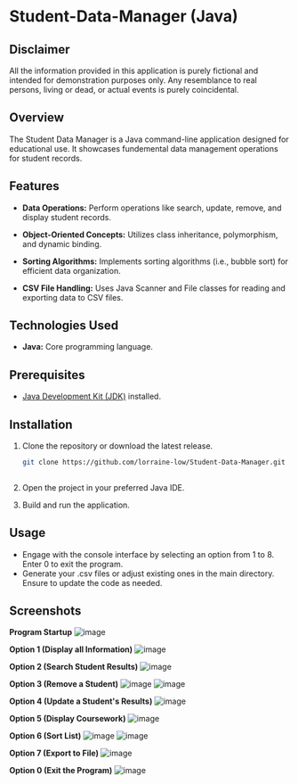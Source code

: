 # Student-Data-Manager (Java)

## Disclaimer
All the information provided in this application is purely fictional and intended for demonstration purposes only. Any resemblance to real persons, living or dead, or actual events is purely coincidental.

## Overview
The Student Data Manager is a Java command-line application designed for educational use. It showcases fundemental data management operations for student records.

## Features
- **Data Operations:** Perform operations like search, update, remove, and display student records.
  
- **Object-Oriented Concepts:** Utilizes class inheritance, polymorphism, and dynamic binding.
  
- **Sorting Algorithms:** Implements sorting algorithms (i.e., bubble sort) for efficient data organization.
  
- **CSV File Handling:** Uses Java Scanner and File classes for reading and exporting data to CSV files.

## Technologies Used
- **Java:** Core programming language.

## Prerequisites
- [Java Development Kit (JDK)](https://www.oracle.com/java/technologies/downloads/) installed.

## Installation
1. Clone the repository or download the latest release.
   ```bash
   git clone https://github.com/lorraine-low/Student-Data-Manager.git
 
2. Open the project in your preferred Java IDE.
   
3. Build and run the application.

## Usage
- Engage with the console interface by selecting an option from 1 to 8. Enter 0 to exit the program.
- Generate your .csv files or adjust existing ones in the main directory. Ensure to update the code as needed.
  
## Screenshots
**Program Startup**
![image](https://github.com/lorraine-low/Student-Data-Manager/assets/125891002/e43522c1-50d6-45e6-bf4c-ed1a905435fc)

**Option 1 (Display all Information)**
![image](https://github.com/lorraine-low/Student-Data-Manager/assets/125891002/148e8499-6feb-4fdc-8f11-3ec83770f798)

**Option 2 (Search Student Results)**
![image](https://github.com/lorraine-low/Student-Data-Manager/assets/125891002/d11bf84c-2a91-43d4-afe9-b66799f93cb9)

**Option 3 (Remove a Student)**
![image](https://github.com/lorraine-low/Student-Data-Manager/assets/125891002/add9093f-cae7-4300-bb94-4fe9db839478)
![image](https://github.com/lorraine-low/Student-Data-Manager/assets/125891002/ea066e9a-2759-42ff-a9c5-246bcc14a245)

**Option 4 (Update a Student's Results)**
![image](https://github.com/lorraine-low/Student-Data-Manager/assets/125891002/c30edb11-c411-43b5-8bc9-0ea267812671)

**Option 5 (Display Coursework)**
![image](https://github.com/lorraine-low/Student-Data-Manager/assets/125891002/5e999b4a-2965-4624-ba73-0afee9bf06bf)

**Option 6 (Sort List)**
![image](https://github.com/lorraine-low/Student-Data-Manager/assets/125891002/0e807a41-80cc-443f-a7ca-cbffc59ce7bf)
![image](https://github.com/lorraine-low/Student-Data-Manager/assets/125891002/6096e8e8-cadf-4029-aa16-5256d088e153)

**Option 7 (Export to File)**
![image](https://github.com/lorraine-low/Student-Data-Manager/assets/125891002/5d968b3d-7ca2-421c-8816-e7e2de36bf3d)

**Option 0 (Exit the Program)**
![image](https://github.com/lorraine-low/Student-Data-Manager/assets/125891002/20e56c68-7332-4aa7-8c60-a132d6e600c2)

